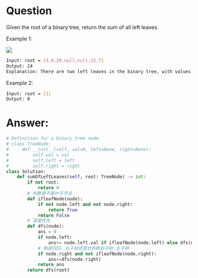 # Question
Given the root of a binary tree, return the sum of all left leaves.

Example 1:

![](https://assets.leetcode.com/uploads/2021/04/08/leftsum-tree.jpg)
```bash
Input: root = [3,9,20,null,null,15,7]
Output: 24
Explanation: There are two left leaves in the binary tree, with values 9 and 15 respectively.
```
Example 2:

```bash
Input: root = [1]
Output: 0
```

# Answer:
```python
# Definition for a binary tree node.
# class TreeNode:
#     def __init__(self, val=0, left=None, right=None):
#         self.val = val
#         self.left = left
#         self.right = right
class Solution:
    def sumOfLeftLeaves(self, root: TreeNode) -> int:
        if not root:
            return 0
        # 判断是不是叶子节点
        def ifleafNode(node):
            if not node.left and not node.right:
                return True
            return False
        # 深度优先
        def dfs(node):
            ans = 0
            if node.left:
                ans+= node.left.val if ifleafNode(node.left) else dfs(node.left)
            # 殊途同归，右子树还是也判断右子树.左子树
            if node.right and not ifleafNode(node.right):
                ans+=dfs(node.right)
            return ans
        return dfs(root)
```
